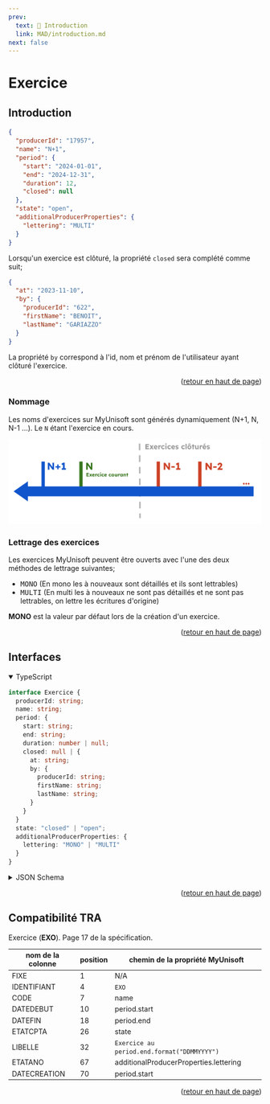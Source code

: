 ```yaml
---
prev:
  text: 💃 Introduction
  link: MAD/introduction.md
next: false
---
```


<span id="readme-top"></span>

# Exercice

## Introduction

```json
{
  "producerId": "17957",
  "name": "N+1",
  "period": {
    "start": "2024-01-01",
    "end": "2024-12-31",
    "duration": 12,
    "closed": null
  },
  "state": "open",
  "additionalProducerProperties": {
    "lettering": "MULTI"
  }
}
```

Lorsqu'un exercice est clôturé, la propriété `closed` sera complété comme suit;
```json
{
  "at": "2023-11-10",
  "by": {
    "producerId": "622",
    "firstName": "BENOIT",
    "lastName": "GARIAZZO"
  }
}
```

La propriété `by` correspond à l'id, nom et prénom de l'utilisateur ayant clôturé l'exercice.

<p align="right">(<a href="#readme-top">retour en haut de page</a>)</p>

### Nommage

Les noms d'exercices sur MyUnisoft sont générés dynamiquement (N+1, N, N-1 ...). Le `N` étant l'exercice en cours.

<img src="../../images/exercices.png">

### Lettrage des exercices

Les exercices MyUnisoft peuvent être ouverts avec l'une des deux méthodes de lettrage suivantes;

- <kbd>MONO</kbd> (En mono les à nouveaux sont détaillés et ils sont lettrables)
- <kbd>MULTI</kbd> (En multi les à nouveaux ne sont pas détaillés et ne sont pas lettrables, on lettre les écritures d'origine)

**MONO** est la valeur par défaut lors de la création d'un exercice.

<p align="right">(<a href="#readme-top">retour en haut de page</a>)</p>

## Interfaces

<details class="details custom-block" open>
<summary>TypeScript</summary>

```ts
interface Exercice {
  producerId: string;
  name: string;
  period: {
    start: string;
    end: string;
    duration: number | null;
    closed: null | {
      at: string;
      by: {
        producerId: string;
        firstName: string;
        lastName: string;
      }
    }
  }
  state: "closed" | "open";
  additionalProducerProperties: {
    lettering: "MONO" | "MULTI"
  }
}
```
</details>

<details class="details custom-block">
<summary>JSON Schema</summary>

```json
{
  "$schema": "http://json-schema.org/draft-07/schema#",
  "additionalProperties": false,
  "type": "object",
  "properties": {
    "producerId": {
      "type": "string"
    },
    "name": {
      "type": "string"
    },
    "period": {
      "type": "object",
      "properties": {
        "duration": {
          "type": "number",
          "description": "duration in months of the exercice",
          "nullable": true
        },
        "start": {
          "type": "string",
          "description": "Date with the format YYYY-MM-DD"
        },
        "end": {
          "type": "string",
          "description": "Date with the format YYYY-MM-DD"
        },
        "closed": {
          "type": "object",
          "properties": {
            "at": {
              "type": "string",
              "description": "Date with the format YYYY-MM-DD"
            },
            "by": {
              "type": "object",
              "properties": {
                "producerId": {
                  "type": "string"
                },
                "firstName": {
                  "type": "string"
                },
                "lastName": {
                  "type": "string"
                }
              },
              "required": [
                "firstName",
                "lastName",
                "producerId"
              ]
            }
          },
          "nullable": true,
          "required": [
            "at",
            "by"
          ]
        }
      },
      "required": [
        "start",
        "end"
      ]
    },
    "state": {
      "type": "string",
      "enum": [
        "closed",
        "open"
      ]
    },
    "additionalProducerProperties": {
      "type": "object",
      "properties": {
        "lettering": {
          "type": "string",
          "enum": [
            "MONO",
            "MULTI"
          ]
        }
      },
      "required": [
        "lettering"
      ]
    }
  },
  "required": [
    "name",
    "period",
    "state",
    "additionalProducerProperties",
    "producerId"
  ]
}
```
</details>

<p align="right">(<a href="#readme-top">retour en haut de page</a>)</p>

## Compatibilité TRA

Exercice (**EXO**). Page 17 de la spécification.

| nom de la colonne | position | chemin de la propriété MyUnisoft |
| --- | --- | --- | 
| FIXE | 1 | N/A |
| IDENTIFIANT | 4 | `EXO` |
| CODE | 7 | name |
| DATEDEBUT | 10 | period.start |
| DATEFIN | 18 | period.end |
| ETATCPTA | 26 | state |
| LIBELLE | 32 | `Exercice au period.end.format("DDMMYYYY")` |
| ETATANO | 67 | additionalProducerProperties.lettering |
| DATECREATION | 70 | period.start |

<p align="right">(<a href="#readme-top">retour en haut de page</a>)</p>

